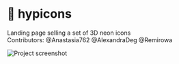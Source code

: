 # :space_invader: hypicons
Landing page selling a set of 3D neon icons
</br>Contributors: @Anastasia762 @AlexandraDeg @Remirowa<p>

![Project screenshot](https://github.com/Remirowa/Hypicons/blob/main/images/screen.png)

